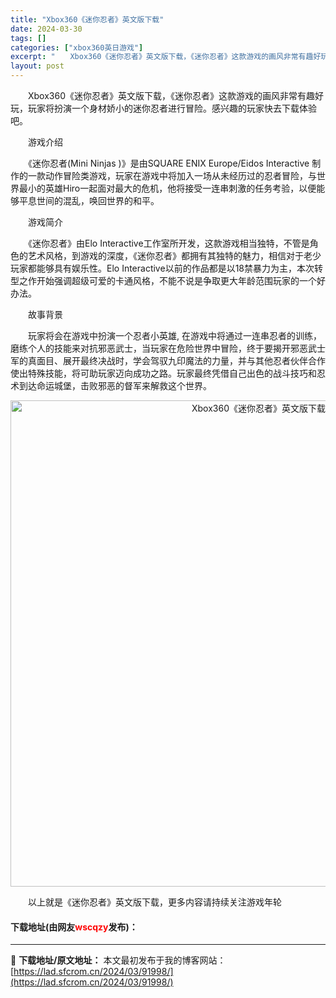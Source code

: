 ```yaml
---
title: "Xbox360《迷你忍者》英文版下载"
date: 2024-03-30
tags: []
categories: ["xbox360英日游戏"]
excerpt: "　　Xbox360《迷你忍者》英文版下载，《迷你忍者》这款游戏的画风非常有趣好玩，玩家将扮演一个身材娇小的迷你忍者进行冒险。感兴趣的玩家快去下载体验吧。 　　游戏介绍 　　《迷你忍者(Mini Ninjas )》是由SQUARE ENIX Europe/Eidos Interactive 制作的一款&hellip;"
layout: post
---
```


 <p>　　Xbox360《迷你忍者》英文版下载，《迷你忍者》这款游戏的画风非常有趣好玩，玩家将扮演一个身材娇小的迷你忍者进行冒险。感兴趣的玩家快去下载体验吧。</p> <p>　　游戏介绍</p> <p>　　《迷你忍者(Mini Ninjas )》是由SQUARE ENIX Europe/Eidos Interactive 制作的一款动作冒险类游戏，玩家在游戏中将加入一场从未经历过的忍者冒险，与世界最小的英雄Hiro一起面对最大的危机，他将接受一连串刺激的任务考验，以便能够平息世间的混乱，唤回世界的和平。</p> <p>　　游戏简介</p> <p>　　《迷你忍者》由Elo Interactive工作室所开发，这款游戏相当独特，不管是角色的艺术风格，到游戏的深度，《迷你忍者》都拥有其独特的魅力，相信对于老少玩家都能够具有娱乐性。Elo Interactive以前的作品都是以18禁暴力为主，本次转型之作开始强调超级可爱的卡通风格，不能不说是争取更大年龄范围玩家的一个好办法。</p> <p>　　故事背景</p> <p>　　玩家将会在游戏中扮演一个忍者小英雄, 在游戏中将通过一连串忍者的训练，磨练个人的技能来对抗邪恶武士，当玩家在危险世界中冒险，终于要揭开邪恶武士军的真面目、展开最终决战时，学会驾驭九印魔法的力量，并与其他忍者伙伴合作使出特殊技能，将可助玩家迈向成功之路。玩家最终凭借自己出色的战斗技巧和忍术到达命运城堡，击败邪恶的督军来解救这个世界。</p> <p align="center"><img align="" border="0" src="https://lad.sfcrom.cn/wp-content/uploads/2024/03/20240330_6607d3aa52d85.jpg" width="778" alt="Xbox360《迷你忍者》英文版下载" /></p> <p>　　以上就是《迷你忍者》英文版下载，更多内容请持续关注游戏年轮</p> <p><h4>下载地址(由网友<font color="red">wscqzy</font>发布)：</h4></p> 

---
📖 **下载地址/原文地址：** 本文最初发布于我的博客网站：[https://lad.sfcrom.cn/2024/03/91998/](https://lad.sfcrom.cn/2024/03/91998/)
